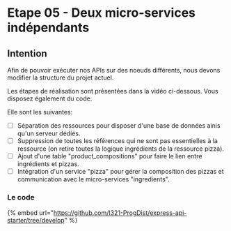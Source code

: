 # Etape 05 - Deux micro-services indépendants

## Intention

Afin de pouvoir exécuter nos APIs sur des noeuds différents, nous devons modifier la structure du projet actuel.

Les étapes de réalisation sont présentées dans la vidéo ci-dessous. Vous disposez également du code.

Elle sont les suivantes:

* [ ] Séparation des ressources pour disposer d'une base de données ainis qu'un serveur dédiés.
* [ ] Suppression de toutes les références qui ne sont pas essentielles à la ressource (on retire toutes la logique ingrédients de la ressource pizza).
* [ ] Ajout d'une table "product\_compositions" pour faire le lien entre ingrédients et pizzas.
* [ ] Intégration d'un service "pizza" pour gérer la composition des pizzas et communication avec le micro-services "ingredients".

### Le code

{% embed url="https://github.com/I321-ProgDist/express-api-starter/tree/develop" %}

